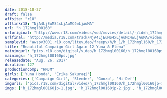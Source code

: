 ```yaml
---
date: 2018-10-27
draft: false
affsite: "r18"
afflinkr18: "NjA4LjEuMS4xLjAuMC4wLjAuMA"
url: "h_172hmgl00160"
urloriginal: "http://www.r18.com/videos/vod/movies/detail/-/id=h_172hmgl00160"
urlfinal: "http://media.r18.com/track/NjA4LjEuMS4xLjAuMC4wLjAuMA/videos/vod/movies/detail/-/id=h_172hmgl00160"
samplevid: "awspv3001.r18.com/litevideo/freepv/h/h_1/h_172hmgl160/h_172hmgl160_dmb_s.mp4"
title: "Beautiful Campaign Girl Again 12 Yuna & Elena"
mainimgurl: "pics.r18.com/digital/video/h_172hmgl00160/h_172hmgl00160ps.jpg"
mainimgs: "h_172hmgl00160ps.jpg"
releasedate: "Aug. 26, 2017"
duration: 127
productioncomp: "HMJM"
girls: ['Yuna Honda', 'Erika Sakuragi']
categories: ['Campaign Girl', 'Slender', 'Gonzo', 'Hi-Def']
imgurls: ['pics.r18.com/digital/video/h_172hmgl00160/h_172hmgl00160jp-1.jpg', 'pics.r18.com/digital/video/h_172hmgl00160/h_172hmgl00160jp-2.jpg', 'pics.r18.com/digital/video/h_172hmgl00160/h_172hmgl00160jp-3.jpg', 'pics.r18.com/digital/video/h_172hmgl00160/h_172hmgl00160jp-4.jpg', 'pics.r18.com/digital/video/h_172hmgl00160/h_172hmgl00160jp-5.jpg', 'pics.r18.com/digital/video/h_172hmgl00160/h_172hmgl00160jp-6.jpg', 'pics.r18.com/digital/video/h_172hmgl00160/h_172hmgl00160jp-7.jpg', 'pics.r18.com/digital/video/h_172hmgl00160/h_172hmgl00160jp-8.jpg', 'pics.r18.com/digital/video/h_172hmgl00160/h_172hmgl00160jp-9.jpg', 'pics.r18.com/digital/video/h_172hmgl00160/h_172hmgl00160jp-10.jpg', 'pics.r18.com/digital/video/h_172hmgl00160/h_172hmgl00160jp-11.jpg', 'pics.r18.com/digital/video/h_172hmgl00160/h_172hmgl00160jp-12.jpg', 'pics.r18.com/digital/video/h_172hmgl00160/h_172hmgl00160jp-13.jpg', 'pics.r18.com/digital/video/h_172hmgl00160/h_172hmgl00160jp-14.jpg', 'pics.r18.com/digital/video/h_172hmgl00160/h_172hmgl00160jp-15.jpg', 'pics.r18.com/digital/video/h_172hmgl00160/h_172hmgl00160jp-16.jpg', 'pics.r18.com/digital/video/h_172hmgl00160/h_172hmgl00160jp-17.jpg', 'pics.r18.com/digital/video/h_172hmgl00160/h_172hmgl00160jp-18.jpg', 'pics.r18.com/digital/video/h_172hmgl00160/h_172hmgl00160jp-19.jpg', 'pics.r18.com/digital/video/h_172hmgl00160/h_172hmgl00160jp-20.jpg']
imgs: ['h_172hmgl00160jp-1.jpg', 'h_172hmgl00160jp-2.jpg', 'h_172hmgl00160jp-3.jpg', 'h_172hmgl00160jp-4.jpg', 'h_172hmgl00160jp-5.jpg', 'h_172hmgl00160jp-6.jpg', 'h_172hmgl00160jp-7.jpg', 'h_172hmgl00160jp-8.jpg', 'h_172hmgl00160jp-9.jpg', 'h_172hmgl00160jp-10.jpg', 'h_172hmgl00160jp-11.jpg', 'h_172hmgl00160jp-12.jpg', 'h_172hmgl00160jp-13.jpg', 'h_172hmgl00160jp-14.jpg', 'h_172hmgl00160jp-15.jpg', 'h_172hmgl00160jp-16.jpg', 'h_172hmgl00160jp-17.jpg', 'h_172hmgl00160jp-18.jpg', 'h_172hmgl00160jp-19.jpg', 'h_172hmgl00160jp-20.jpg']
---
```

